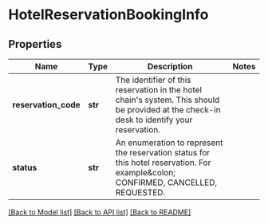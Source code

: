 # HotelReservationBookingInfo

## Properties
Name | Type | Description | Notes
------------ | ------------- | ------------- | -------------
**reservation_code** | **str** | The identifier of this reservation in the hotel chain&#39;s system. This should be provided at the check-in desk to identify your reservation. | 
**status** | **str** | An enumeration to represent the reservation status for this hotel reservation. For example&amp;colon; CONFIRMED, CANCELLED, REQUESTED. | 

[[Back to Model list]](../README.md#documentation-for-models) [[Back to API list]](../README.md#documentation-for-api-endpoints) [[Back to README]](../README.md)



